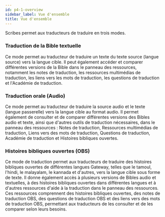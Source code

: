 ```yaml
---
id: p4-1-overview
sidebar_label: Vue d'ensemble
title: Vue d'ensemble
---
```


Scribes permet aux traducteurs de traduire en trois modes.

### Traduction de la Bible textuelle ###

Ce mode permet au traducteur de traduire un texte du texte source (langue source) vers la langue cible. Il peut également accéder et comparer différentes versions de la Bible dans le panneau des ressources, notamment les notes de traduction, les ressources multimédias de traduction, les liens vers les mots de traduction, les questions de traduction et l'Académie de traduction.

### Traduction orale (Audio) ###

Ce mode permet au traducteur de traduire la source audio et le texte (langue passerelle) vers la langue cible au format audio. Il permet également de consulter et de comparer différentes versions des Bibles audio et texte, ainsi que d'autres outils de traduction nécessaires, dans le panneau des ressources : Notes de traduction, Ressources multimédias de traduction, Liens vers des mots de traduction, Questions de traduction, Académie de traduction et Histoires bibliques ouvertes.

### Histoires bibliques ouvertes (OBS) ###

Ce mode de traduction permet aux traducteurs de traduire des histoires bibliques ouvertes de différentes langues Gateway, telles que le tamoul, l'hindi, le malayalam, le kannada et d'autres, vers la langue cible sous forme de texte. Il donne également accès à plusieurs versions de Bibles audio et textuelles, à des histoires bibliques ouvertes dans différentes langues et à d'autres ressources d'aide à la traduction dans le panneau des ressources. Ces ressources comprennent des histoires bibliques ouvertes, des notes de traduction OBS, des questions de traduction OBS et des liens vers des mots de traduction OBS, permettant aux traducteurs de les consulter et de les comparer selon leurs besoins.